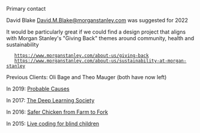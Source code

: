Primary contact

David Blake <David.M.Blake@morganstanley.com> was suggested for 2022

It would be particularly great if we could find a design project that
aligns with Morgan Stanley's "Giving Back" themes around community,
health and sustainability

`   `[`https://www.morganstanley.com/about-us/giving-back`](https://www.morganstanley.com/about-us/giving-back)` `
`   `[`https://www.morganstanley.com/about-us/sustainability-at-morgan-stanley`](https://www.morganstanley.com/about-us/sustainability-at-morgan-stanley)

Previous Clients: Oli Bage and Theo Mauger (both have now left)

In 2019: [Probable Causes](Probable_Causes "wikilink")

In 2017: [The Deep Learning
Society](The_Deep_Learning_Society "wikilink")

In 2016: [Safer Chicken from Farm to
Fork](Safer_Chicken_from_Farm_to_Fork "wikilink")

In 2015: [Live coding for blind
children](Live_coding_for_blind_children "wikilink")